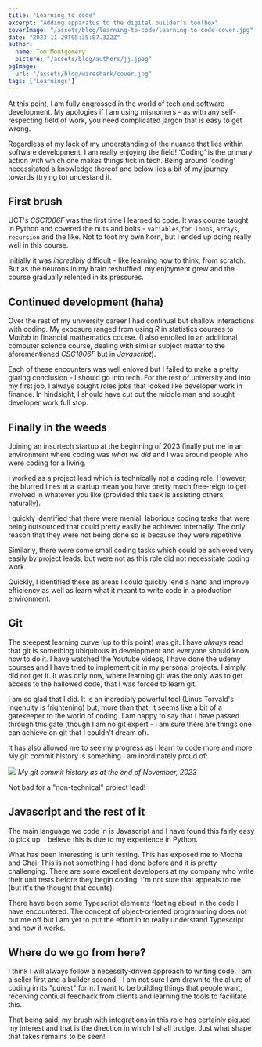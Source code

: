 ```yaml
---
title: "Learning to code"
excerpt: "Adding apparatus to the digital builder's toolbox"
coverImage: "/assets/blog/learning-to-code/learning-to-code-cover.jpg"
date: "2023-11-29T05:35:07.322Z"
author:
  name: Tom Montgomery
  picture: "/assets/blog/authors/jj.jpeg"
ogImage:
  url: "/assets/blog/wireshark/cover.jpg"
tags: ["Learnings"]
---
```


At this point, I am fully engrossed in the world of tech and software development. My apologies if I am using misnomers - as with any self-respecting field of work, you need complicated jargon that is easy to get wrong.

Regardless of my lack of my understanding of the nuance that lies within software development, I am really enjoying the field! 'Coding' is the primary action with which one makes things tick in tech. Being around 'coding' necessitated a knowledge thereof and below lies a bit of my journey towards (trying to) undestand it.

## First brush

UCT's _CSC1006F_ was the first time I learned to code. It was course taught in Python and covered the nuts and bolts - `variables`,`for loops`, `arrays`, `recursion` and the like. Not to toot my own horn, but I ended up doing really well in this course.

Initially it was _incredibly_ difficult - like learning how to think, from scratch. But as the neurons in my brain reshuffled, my enjoyment grew and the course gradually relented in its pressures.

## Continued development (haha)

Over the rest of my university career I had continual but shallow interactions with coding. My exposure ranged from using _R_ in statistics courses to _Matlab_ in financial mathematics course. (I also enrolled in an additional computer science course, dealing with similar subject matter to the aforementioned _CSC1006F_ but in _Javascript_).

Each of these encounters was well enjoyed but I failed to make a pretty glaring conclusion - I should go into tech. For the rest of university and into my first job, I always sought roles jobs that looked like developer work in finance. In hindsight, I should have cut out the middle man and sought developer work full stop.

## Finally in the weeds

Joining an insurtech startup at the beginning of 2023 finally put me in an environment where coding was _what we did_ and I was around people who were coding for a living.

I worked as a project lead which is technically not a coding role. However, the blurred lines at a startup mean you have pretty much free-reign to get involved in whatever you like (provided this task is assisting others, naturally).

I quickly identified that there were menial, laborious coding tasks that were being outsourced that could pretty easily be achieved internally. The only reason that they were not being done so is because they were repetitive.

Similarly, there were some small coding tasks which could be achieved very easily by project leads, but were not as this role did not necessitate coding work.

Quickly, I identified these as areas I could quickly lend a hand and improve efficiency as well as learn what it meant to write code in a production environment.

## Git

The steepest learning curve (up to this point) was git. I have _always_ read that git is something ubiquitous in development and everyone should know how to do it. I have watched the Youtube videos, I have done the udemy courses and I have tried to implement git in my personal projects. I simply did not get it. It was only now, where learning git was the only was to get access to the hallowed code, that I was forced to learn git.

I am so glad that I did. It is an incredibly powerful tool (Linus Torvald's ingenuity is frightening) but, more than that, it seems like a bit of a gatekeeper to the world of coding. I am happy to say that I have passed through this gate (though I am no git expert - I am sure there are things one can achieve on git that I couldn't dream of).

It has also allowed me to see my progress as I learn to code more and more. My git commit history is something I am inordinately proud of:

![](/assets/blog/learning-to-code/git-commit-history.png)
_My git commit history as at the end of November, 2023_

Not bad for a "non-technical" project lead!

## Javascript and the rest of it

The main language we code in is Javascript and I have found this fairly easy to pick up. I believe this is due to my experience in Python.

What has been interesting is unit testing. This has exposed me to Mocha and Chai. This is not something I had done before and it is pretty challenging. There are some excellent developers at my company who write their unit tests before they begin coding. I'm not sure that appeals to me (but it's the thought that counts).

There have been some Typescript elements floating about in the code I have encountered. The concept of object-oriented programming does not put me off but I am yet to put the effort in to really understand Typescript and how it works.

## Where do we go from here?

I think I will always follow a necessity-driven approach to writing code. I am a seller first and a builder second - I am not sure I am drawn to the allure of coding in its "purest" form. I want to be building things that people want, receiving contiual feedback from clients and learning the tools to facilitate this.

That being said, my brush with integrations in this role has certainly piqued my interest and that is the direction in which I shall trudge. Just what shape that takes remains to be seen!
